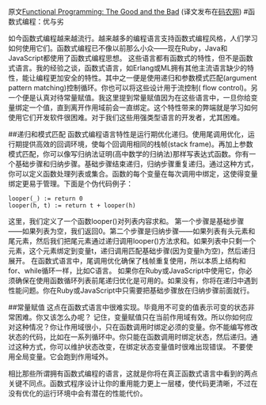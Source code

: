原文[Functional Programming: The Good and the Bad](https://dzone.com/articles/functional-programming-the-good-and-the-bad)
(译文发布在[码农网](http://www.codeceo.com/article/functional-programming.html ))
#函数式编程：优与劣

如今函数式编程越来越流行。越来越多的编程语言支持函数式编程风格，人们学习如何使用它们。函数式编程已不像以前那么小众——现在Ruby，Java和JavaScript都使用了函数式编程思想。
这些语言都有函数式的特性，但不是函数式语言。我的经验之谈，函数式语言，如Erlang或ML拥有其他主流语言缺少的特性，能让编程更加安全的特性。其中之一便是使用递归和参数模式匹配(argument pattern matching)控制循环。你也可以将这些设计用于流控制( flow control)。另一个便是认真对待常量赋值。我这里提到常量赋值因为在这些语言中，一旦你给变量绑定一个值，直到离开作用域前会一直绑定。这个特性带来的弊端就是学习如何使用它们开发软件很困难。对于我们这些用强类型语言的开发者，尤其困难。

##递归和模式匹配
函数式编程语言特性是运行期优化递归。使用尾调用优化，运行期提供高效的回调环境，使每个回调用相同的栈帧(stack frame)。再加上参数模式匹配，你可以像写归纳法证明(高中数学的归纳法)那样写表达式函数。你有一个基础步骤和归纳步骤。基础步骤结束递归，归纳步骤重复递归。通过这种方式，你可以定义函数处理列表或集合。函数的每个变量在每次调用中绑定，这使得变量绑定更易于管理。下面是个伪代码例子：
```
looper(_) := return 0
looper(h, t) := return t + looper(h)
```
这里，我们定义了一个函数looper()对列表内容求和。
第一个步骤是基础步骤——如果列表为空，我们返回0。第二个步骤是归纳步骤——如果列表有头元素和尾元素，然后我们把尾元素通过递归调用looper()方法求和。如果列表中只剩一个元素，这个元素绑定到变量t，递归调用匹配基础步骤(因为变量h为空)，然后递归展开。
在函数式语言中，尾调用优化确保了栈帧重复使用，所以本质上结构和for、while循环一样，比如C语言。
如果你在Ruby或JavaScript中使用它，你必须确保在使用函数循环列表前尾递归优化是可用的。如果没有，你将在递归中遇到性能问题。你在Ruby或JavaScript中只需要把基础步骤放在归纳步骤前面就行。

##常量赋值
这点在函数式语言中很难实现。毕竟用不可变的值表示可变的状态非常困难。你又该怎么办呢？
记住，变量赋值只在当前作用域有效。所以你如何应对这种情况？你让作用域很小，只在函数调用时绑定必须的变量。你不能编写修改状态的代码，比如在一系列循环中。你只能在函数调用时绑定状态，然后递归。通过这种方式，你可以维护状态改变，在绑定状态变量值时很难出现错误。
不要使用全局变量。它会跑到作用域外。

相比那些所谓拥有函数式编程的语言，这就是你将在真正函数式语言中看到的两点关键不同点。函数式程序设计让你的重用能力更上一层楼，使代码更清晰，不过在没有优化的运行环境中会有潜在的性能代价。

